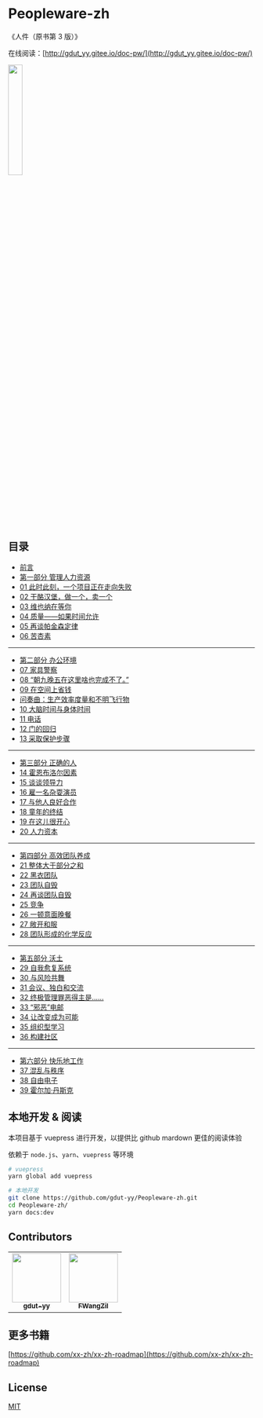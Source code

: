 # Peopleware-zh

《人件（原书第 3 版）》

在线阅读：[http://gdut_yy.gitee.io/doc-pw/](http://gdut_yy.gitee.io/doc-pw/)

<img src="./docs/cover.png" width=24% />

## 目录

- [前言](docs/preface.md)
- [第一部分 管理人力资源](docs/part1.md)
- [01 此时此刻，一个项目正在走向失败](docs/ch1.md)
- [02 干酪汉堡，做一个，卖一个](docs/ch2.md)
- [03 维也纳在等你](docs/ch3.md)
- [04 质量——如果时间允许](docs/ch4.md)
- [05 再谈帕金森定律](docs/ch5.md)
- [06 苦杏素](docs/ch6.md)

---

- [第二部分 办公环境](docs/part2.md)
- [07 家具警察](docs/ch7.md)
- [08 “朝九晚五在这里啥也完成不了。”](docs/ch8.md)
- [09 在空间上省钱](docs/ch9.md)
- [问奏曲：生产效率度量和不明飞行物](docs/ch9b.md)
- [10 大脑时间与身体时间](docs/ch10.md)
- [11 电话](docs/ch11.md)
- [12 门的回归](docs/ch12.md)
- [13 采取保护步骤](docs/ch13.md)

---

- [第三部分 正确的人](docs/part3.md)
- [14 霍恩布洛尔因素](docs/ch14.md)
- [15 谈谈领导力](docs/ch15.md)
- [16 雇一名杂耍演员](docs/ch16.md)
- [17 与他人良好合作](docs/ch17.md)
- [18 童年的终结](docs/ch18.md)
- [19 在这儿很开心](docs/ch19.md)
- [20 人力资本](docs/ch20.md)

---

- [第四部分 高效团队养成](docs/part4.md)
- [21 整体大于部分之和](docs/ch21.md)
- [22 黑衣团队](docs/ch22.md)
- [23 团队自毁](docs/ch23.md)
- [24 再谈团队自毁](docs/ch24.md)
- [25 竞争](docs/ch25.md)
- [26 一顿意面晚餐](docs/ch26.md)
- [27 敞开和服](docs/ch27.md)
- [28 团队形成的化学反应](docs/ch28.md)

---

- [第五部分 沃土](docs/part5.md)
- [29 自我愈复系统](docs/ch29.md)
- [30 与风险共舞](docs/ch30.md)
- [31 会议、独白和交流](docs/ch31.md)
- [32 终极管理罪恶得主是……](docs/ch32.md)
- [33 “邪恶”电邮](docs/ch33.md)
- [34 让改变成为可能](docs/ch34.md)
- [35 组织型学习](docs/ch35.md)
- [36 构建社区](docs/ch36.md)

---

- [第六部分 快乐地工作](docs/part6.md)
- [37 混乱与秩序](docs/ch37.md)
- [38 自由电子](docs/ch38.md)
- [39 霍尔加·丹斯克](docs/ch39.md)

## 本地开发 & 阅读

本项目基于 vuepress 进行开发，以提供比 github mardown 更佳的阅读体验

依赖于 `node.js`、`yarn`、`vuepress` 等环境

```sh
# vuepress
yarn global add vuepress

# 本地开发
git clone https://github.com/gdut-yy/Peopleware-zh.git
cd Peopleware-zh/
yarn docs:dev
```

## Contributors

<table>
  <tr>
    <td align="center"><a href="https://gdut-yy.github.io/"><img src="https://avatars2.githubusercontent.com/u/33390928?s=460&v=4" width="100px;" /><br /><sub><b>gdut-yy</b></sub></a><br /></td>
    <td align="center"><a href="https://github.com/FWangZil"><img src="https://avatars1.githubusercontent.com/u/20198261?s=400&u=acffb003595218f621d5bdd6d3ccc31caa784d5b&v=4" width="100px;" /><br /><sub><b>FWangZil</b></sub></a><br /></td>
  </tr>
</table>

## 更多书籍

[https://github.com/xx-zh/xx-zh-roadmap](https://github.com/xx-zh/xx-zh-roadmap)

## License

[MIT](./LICENSE)
